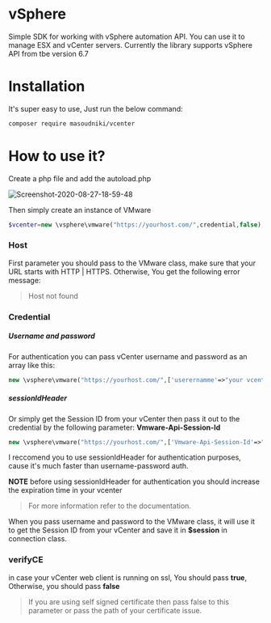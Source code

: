 # vSphere
Simple SDK for working with vSphere automation API. You can use it to manage ESX and vCenter servers. Currently the library supports vSphere API from tbe version 6.7


# Installation
It's super easy to use, Just run the below command:
```sh
composer require masoudniki/vcenter
```

# How to use it?
Create a php file and add the autoload.php 
<p align="left">
<img  src="https://i.ibb.co/3BmmbLX/Screenshot-2020-08-27-18-59-48.png" alt="Screenshot-2020-08-27-18-59-48" border="0">
</p>

Then simply create an instance of VMware

```php
$vcenter=new \vsphere\vmware("https://yourhost.com/",credential,false);
```
### Host
First parameter you should pass to the VMware class, make sure that your URL starts with HTTP | HTTPS.
Otherwise, You get the following error message:
> Host not found

### Credential
##### Username and password 
For authentication you can pass vCenter username and password as an array like this:
```php
new \vsphere\vmware("https://yourhost.com/",['userernamme'=>"your vcenter username","password"=>"your vcenter password"],false);
```

##### sessionIdHeader 

Or simply get the Session ID from your vCenter then pass it out to the credential by the following parameter: **Vmware-Api-Session-Id**
```php
new \vsphere\vmware("https://yourhost.com/",['Vmware-Api-Session-Id'=>"e5560ccba5a622f4325cfcfb1991df0e"],false);
```

I reccomend you to use sessionIdHeader for authentication purposes, cause it's much faster than username-password auth.

**NOTE** before using sessionIdHeader for authentication you should increase the expiration time in your vcenter
> For more information refer to the documentation.


When you pass username and password to the VMware class, it will use it to get the Session ID from your vCenter and save it in **$session** in connection class.







### verifyCE
in case your vCenter web client is running on ssl, You should pass **true**, Otherwise, you should pass **false**

> If you are using self signed certificate then pass false to this parameter or pass the path of your certificate issue.



